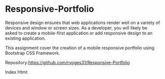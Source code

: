 # Responsive-Portfolio

Responsive design ensures that web applications render well on a variety of devices and window or screen sizes. As a developer, you will likely be asked to create a mobile-first application or add responsive design to an existing application.

This assignment cover the creation of a mobile responsive portfolio using Bootstrap CSS Framework. 

Repository:https://github.com/rvoges31/Responsive-Portfolio

Index Html:
